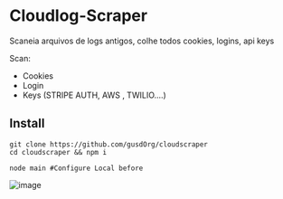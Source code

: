 # Cloudlog-Scraper
Scaneia arquivos de logs antigos, colhe todos cookies, logins, api keys


Scan:
  - Cookies
  - Login
  - Keys (STRIPE AUTH, AWS , TWILIO....)

##  Install
```
git clone https://github.com/gusdOrg/cloudscraper
cd cloudscraper && npm i

node main #Configure Local before
```

![image](https://user-images.githubusercontent.com/10818439/219918395-20b76909-d75e-4c9a-b06a-e6ba40f4e06f.png)
